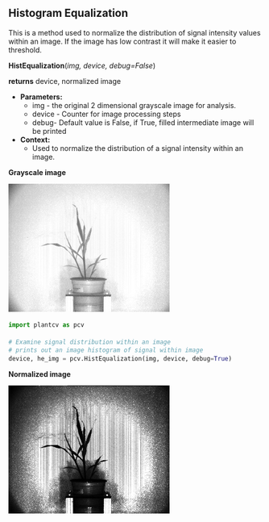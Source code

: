 ## Histogram Equalization

This is a method used to normalize the distribution of signal intensity values within an image. 
If the image has low contrast it will make it easier to threshold.

**HistEqualization**(*img, device, debug=False*)

**returns** device, normalized image

- **Parameters:**
    - img - the original 2 dimensional grayscale image for analysis.
    - device - Counter for image processing steps
    - debug- Default value is False, if True, filled intermediate image will be printed
- **Context:**
    - Used to normalize the distribution of a signal intensity within an image.

**Grayscale image**

![Screenshot](img/documentation_images/HistEqualization/grayscale_image.jpg)  

```python
import plantcv as pcv

# Examine signal distribution within an image
# prints out an image histogram of signal within image
device, he_img = pcv.HistEqualization(img, device, debug=True)
```

**Normalized image**

![Screenshot](img/documentation_images/HistEqualization/normalized_image.jpg)  

